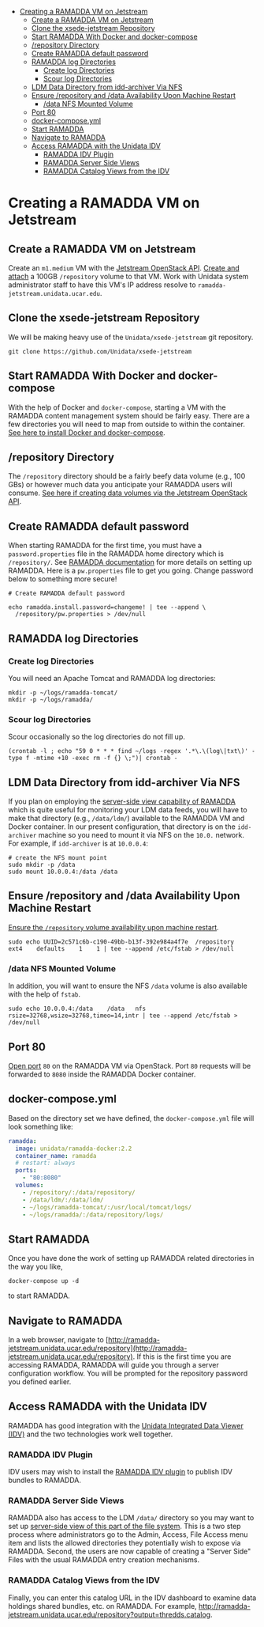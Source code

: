 - [Creating a RAMADDA VM on Jetstream](#h:07FD791D)
  - [Create a RAMADDA VM on Jetstream](#h:F4023EC5)
  - [Clone the xsede-jetstream Repository](#h:968FA51C)
  - [Start RAMADDA With Docker and docker-compose](#h:2E18E909)
  - [/repository Directory](#h:2F1A5636)
  - [Create RAMADDA default password](#h:D5095E2A)
  - [RAMADDA log Directories](#h:1C3FF741)
    - [Create log Directories](#h:DABCF6E2)
    - [Scour log Directories](#h:1121D213)
  - [LDM Data Directory from idd-archiver Via NFS](#h:85431E50)
  - [Ensure /repository and /data Availability Upon Machine Restart](#h:6423976C)
    - [/data NFS Mounted Volume](#h:286B798E)
  - [Port 80](#h:404D9595)
  - [docker-compose.yml](#h:7E683535)
  - [Start RAMADDA](#h:224A9684)
  - [Navigate to RAMADDA](#h:81FED1EC)
  - [Access RAMADDA with the Unidata IDV](#h:73BB6227)
    - [RAMADDA IDV Plugin](#h:3CCEFC0F)
    - [RAMADDA Server Side Views](#h:C8481694)
    - [RAMADDA Catalog Views from the IDV](#h:589449E2)



<a id="h:07FD791D"></a>

# Creating a RAMADDA VM on Jetstream


<a id="h:F4023EC5"></a>

## Create a RAMADDA VM on Jetstream

Create an `m1.medium` VM with the [Jetstream OpenStack API](https://github.com/Unidata/xsede-jetstream/blob/master/openstack/readme.md). [Create and attach](https://github.com/Unidata/xsede-jetstream/blob/master/openstack/readme.md#h:9BEEAB97) a 100GB `/repository` volume to that VM. Work with Unidata system administrator staff to have this VM's IP address resolve to `ramadda-jetstream.unidata.ucar.edu`.


<a id="h:968FA51C"></a>

## Clone the xsede-jetstream Repository

We will be making heavy use of the `Unidata/xsede-jetstream` git repository.

```shell
git clone https://github.com/Unidata/xsede-jetstream
```


<a id="h:2E18E909"></a>

## Start RAMADDA With Docker and docker-compose

With the help of Docker and `docker-compose`, starting a VM with the RAMADDA content management system should be fairly easy. There are a few directories you will need to map from outside to within the container. [See here to install Docker and docker-compose](https://github.com/Unidata/xsede-jetstream/blob/master/docker-readme.md).


<a id="h:2F1A5636"></a>

## /repository Directory

The `/repository` directory should be a fairly beefy data volume (e.g., 100 GBs) or however much data you anticipate your RAMADDA users will consume. [See here if creating data volumes via the Jetstream OpenStack API](https://github.com/Unidata/xsede-jetstream/blob/master/openstack/readme.md#create-and-attach-data-volumes).


<a id="h:D5095E2A"></a>

## Create RAMADDA default password

When starting RAMADDA for the first time, you must have a `password.properties` file in the RAMADDA home directory which is `/repository/`. See [RAMADDA documentation](http://ramadda.org//repository/userguide/toc.html) for more details on setting up RAMADDA. Here is a `pw.properties` file to get you going. Change password below to something more secure!

```shell
# Create RAMADDA default password

echo ramadda.install.password=changeme! | tee --append \
  /repository/pw.properties > /dev/null
```


<a id="h:1C3FF741"></a>

## RAMADDA log Directories


<a id="h:DABCF6E2"></a>

### Create log Directories

You will need an Apache Tomcat and RAMADDA log directories:

```shell
mkdir -p ~/logs/ramadda-tomcat/
mkdir -p ~/logs/ramadda/
```


<a id="h:1121D213"></a>

### Scour log Directories

Scour occasionally so the log directories do not fill up.

```shell
(crontab -l ; echo "59 0 * * * find ~/logs -regex '.*\.\(log\|txt\)' -type f -mtime +10 -exec rm -f {} \;")| crontab -
```


<a id="h:85431E50"></a>

## LDM Data Directory from idd-archiver Via NFS

If you plan on employing the [server-side view capability of RAMADDA](http://ramadda.org//repository/userguide/developer/filesystem.html) which is quite useful for monitoring your LDM data feeds, you will have to make that directory (e.g., `/data/ldm/`) available to the RAMADDA VM and Docker container. In our present configuration, that directory is on the `idd-archiver` machine so you need to mount it via NFS on the `10.0.` network. For example, if `idd-archiver` is at `10.0.0.4`:

```shell
# create the NFS mount point
sudo mkdir -p /data
sudo mount 10.0.0.4:/data /data
```


<a id="h:6423976C"></a>

## Ensure /repository and /data Availability Upon Machine Restart

[Ensure the `/repository` volume availability upon machine restart](https://github.com/Unidata/xsede-jetstream/blob/master/openstack/readme.md#h:9BEEAB97).

```shell
sudo echo UUID=2c571c6b-c190-49bb-b13f-392e984a4f7e	 /repository	ext4	defaults	1	 1 | tee --append /etc/fstab > /dev/null
```


<a id="h:286B798E"></a>

### /data NFS Mounted Volume

In addition, you will want to ensure the NFS `/data` volume is also available with the help of `fstab`.

```shell
sudo echo 10.0.0.4:/data    /data   nfs rsize=32768,wsize=32768,timeo=14,intr | tee --append /etc/fstab > /dev/null
```


<a id="h:404D9595"></a>

## Port 80

[Open port](https://github.com/Unidata/xsede-jetstream/blob/master/openstack/readme.md#h:D6B1D4C2) `80` on the RAMADDA VM via OpenStack. Port `80` requests will be forwarded to `8080` inside the RAMADDA Docker container.


<a id="h:7E683535"></a>

## docker-compose.yml

Based on the directory set we have defined, the `docker-compose.yml` file will look something like:

```yaml
ramadda:
  image: unidata/ramadda-docker:2.2
  container_name: ramadda
  # restart: always
  ports:
    - "80:8080"
  volumes:
    - /repository/:/data/repository/
    - /data/ldm/:/data/ldm/
    - ~/logs/ramadda-tomcat/:/usr/local/tomcat/logs/
    - ~/logs/ramadda/:/data/repository/logs/
```


<a id="h:224A9684"></a>

## Start RAMADDA

Once you have done the work of setting up RAMADDA related directories in the way you like,

```shell
docker-compose up -d
```

to start RAMADDA.


<a id="h:81FED1EC"></a>

## Navigate to RAMADDA

In a web browser, navigate to [http://ramadda-jetstream.unidata.ucar.edu/repository](http://ramadda-jetstream.unidata.ucar.edu/repository). If this is the first time you are accessing RAMADDA, RAMADDA will guide you through a server configuration workflow. You will be prompted for the repository password you defined earlier.


<a id="h:73BB6227"></a>

## Access RAMADDA with the Unidata IDV

RAMADDA has good integration with the [Unidata Integrated Data Viewer (IDV)](http://www.unidata.ucar.edu/software/idv/) and the two technologies work well together.


<a id="h:3CCEFC0F"></a>

### RAMADDA IDV Plugin

IDV users may wish to install the [RAMADDA IDV plugin](http://www.unidata.ucar.edu/software/idv/docs/workshop/savingstate/Ramadda.html) to publish IDV bundles to RAMADDA.


<a id="h:C8481694"></a>

### RAMADDA Server Side Views

RAMADDA also has access to the LDM `/data/` directory so you may want to set up [server-side view of this part of the file system](http://ramadda.org//repository/userguide/developer/filesystem.html). This is a two step process where administrators go to the Admin, Access, File Access menu item and lists the allowed directories they potentially wish to expose via RAMADDA. Second, the users are now capable of creating a "Server Side" Files with the usual RAMADDA entry creation mechanisms.


<a id="h:589449E2"></a>

### RAMADDA Catalog Views from the IDV

Finally, you can enter this catalog URL in the IDV dashboard to examine data holdings shared bundles, etc. on RAMADDA. For example, <http://ramadda-jetstream.unidata.ucar.edu/repository?output=thredds.catalog>.
